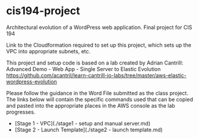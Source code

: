 # cis194-project
Architectural evolution of a WordPress web application. Final project for CIS 194

Link to the Cloudformation required to set up this project, which sets up the VPC into appropriate subnets, etc.

This project and setup code is based on a lab created by Adrian Cantrill: Advanced Demo - Web App - Single Server to Elastic Evolution  https://github.com/acantril/learn-cantrill-io-labs/tree/master/aws-elastic-wordpress-evolution

Please follow the guidance in the Word File submitted as the class project. The links below will contain the specific commands used that can be copied and pasted into the appropriate places in the AWS console as the lab progresses.

- [Stage 1 - VPC](./stage1 - setup and manual server.md)
- [Stage 2 - Launch Template](./stage2 - launch template.md)
